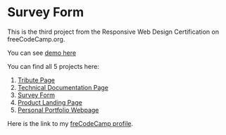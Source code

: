 # Survey Form

This is the third project from the Responsive Web Design Certification on freeCodeCamp.org.

You can see [demo here](https://codepen.io/Boltaeva/pen/eYYYwjq)

You can find all 5 projects here:

1. [Tribute Page](https://github.com/umida-boltaeva/Tribute-Page)
2. [Technical Documentation Page](https://github.com/umida-boltaeva/Technical-Documentation-Page)
3. [Survey Form](https://github.com/umida-boltaeva/Survey-Form)
4. [Product Landing Page](https://github.com/umida-boltaeva/Product-Landing-Page)
5. [Personal Portfolio Webpage](https://github.com/umida-boltaeva/umida-boltaeva.github.io)

Here is the link to my [freCodeCamp profile](https://www.freecodecamp.org/umida-boltaeva).
